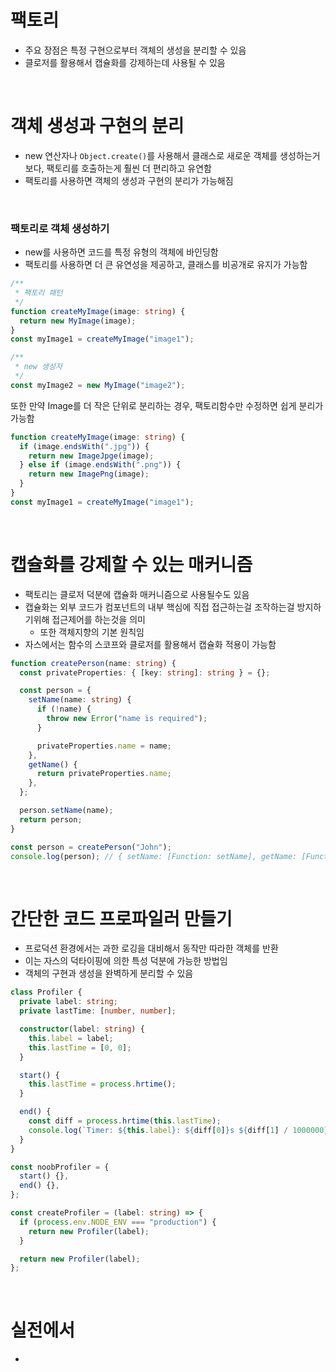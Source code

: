 # 팩토리

- 주요 장점은 특정 구현으로부터 객체의 생성을 분리할 수 있음
- 클로저를 활용해서 캡슐화를 강제하는데 사용될 수 있음

<br/>

# 객체 생성과 구현의 분리

- new 연산자나 `Object.create()`를 사용해서 클래스로 새로운 객체를 생성하는거보다, 팩토리를 호출하는게 훨씬 더 편리하고 유연함
- 팩토리를 사용하면 객체의 생성과 구현의 분리가 가능해짐

<br/>

### 팩토리로 객체 생성하기

- new를 사용하면 코드를 특정 유형의 객체에 바인딩함
- 팩토리를 사용하면 더 큰 유연성을 제공하고, 클래스를 비공개로 유지가 가능함

```ts
/**
 * 팩토리 패턴
 */
function createMyImage(image: string) {
  return new MyImage(image);
}
const myImage1 = createMyImage("image1");

/**
 * new 생성자
 */
const myImage2 = new MyImage("image2");
```

또한 만약 Image를 더 작은 단위로 분리하는 경우, 팩토리함수만 수정하면 쉽게 분리가 가능함

```ts
function createMyImage(image: string) {
  if (image.endsWith(".jpg")) {
    return new ImageJpge(image);
  } else if (image.endsWith(".png")) {
    return new ImagePng(image);
  }
}
const myImage1 = createMyImage("image1");
```

<br/>

# 캡슐화를 강제할 수 있는 매커니즘

- 팩토리는 클로저 덕분에 캡슐화 매커니즘으로 사용될수도 있음
- 캡슐화는 외부 코드가 컴포넌트의 내부 핵심에 직접 접근하는걸 조작하는걸 방지하기위해 접근제어를 하는것을 의미
  - 또한 객체지향의 기본 원칙임
- 자스에서는 함수의 스코프와 클로저를 활용해서 캡슐화 적용이 가능함

```ts
function createPerson(name: string) {
  const privateProperties: { [key: string]: string } = {};

  const person = {
    setName(name: string) {
      if (!name) {
        throw new Error("name is required");
      }

      privateProperties.name = name;
    },
    getName() {
      return privateProperties.name;
    },
  };

  person.setName(name);
  return person;
}

const person = createPerson("John");
console.log(person); // { setName: [Function: setName], getName: [Function: getName] }
```

<br/>

# 간단한 코드 프로파일러 만들기

- 프로덕션 환경에서는 과한 로깅을 대비해서 동작만 따라한 객체를 반환
- 이는 자스의 덕타이핑에 의한 특성 덕분에 가능한 방법임
- 객체의 구현과 생성을 완벽하게 분리할 수 있음

```ts
class Profiler {
  private label: string;
  private lastTime: [number, number];

  constructor(label: string) {
    this.label = label;
    this.lastTime = [0, 0];
  }

  start() {
    this.lastTime = process.hrtime();
  }

  end() {
    const diff = process.hrtime(this.lastTime);
    console.log(`Timer: ${this.label}: ${diff[0]}s ${diff[1] / 1000000}ms`);
  }
}

const noobProfiler = {
  start() {},
  end() {},
};

const createProfiler = (label: string) => {
  if (process.env.NODE_ENV === "production") {
    return new Profiler(label);
  }

  return new Profiler(label);
};
```

<br/>

# 실전에서

-

